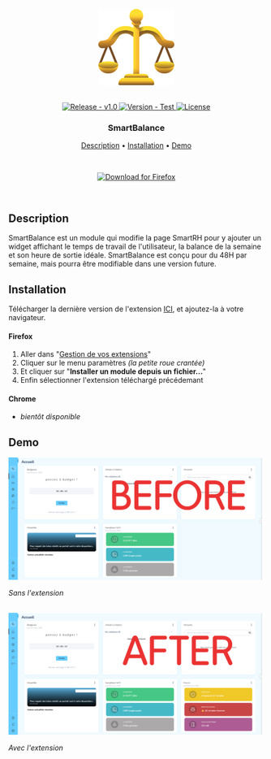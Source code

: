<p align="center" >
    <img src="./icons/icon-256.png" width=150 />
</p>

<br>

<div align="center">
  <a href="https://github.com/Game-K-Hack/SmartBalance/releases/latest">
    <img src="https://img.shields.io/static/v1?label=release&message=v1.0&color=blue" alt="Release - v1.0" />
  </a>
  <a href="#">
    <img src="https://img.shields.io/static/v1?label=version&message=experimental&color=orange" alt="Version - Test" />
  </a>
  <a href="https://choosealicense.com/licenses/mit">
    <img src="https://img.shields.io/badge/License-MIT-yellow" alt="License" />
  </a>
</div>

<h3 align="center">SmartBalance</h3>

<p align="center">
  <a href="#description">Description</a> •
  <a href="#installation">Installation</a> •
  <a href="#demo">Demo</a>
</p>

<br>

<p align="center">
  <a href="https://github.com/Game-K-Hack/SmartBalance/releases/download/1.0/SmartBalance.xpi">
    <img src="https://img.shields.io/badge/Télécharger pour Firefox-FF7139?logo=firefox&logoColor=fff&style=for-the-badge" alt="Download for Firefox" />
  </a>
</p>

<br>

## Description

SmartBalance est un module qui modifie la page SmartRH pour y ajouter un widget affichant le temps de travail de l'utilisateur, la balance de la semaine et son heure de sortie idéale. SmartBalance est conçu pour du 48H par semaine, mais pourra être modifiable dans une version future.

## Installation

Télécharger la dernière version de l'extension [ICI](https://github.com/Game-K-Hack/SmartBalance/releases/latest), et ajoutez-la à votre navigateur.

#### Firefox

1. Aller dans "[Gestion de vos extensions](about:addons)"
2. Cliquer sur le menu paramètres *(la petite roue crantée)*
3. Et cliquer sur "**Installer un module depuis un fichier...**"
4. Enfin sélectionner l'extension téléchargé précédemant

#### Chrome

- *bientôt disponible*

## Demo

<img src="./assets/before.png" alt="Screenshot" />

*Sans l'extension*

<br>

<img src="./assets/after.png" alt="Screenshot" />

*Avec l'extension*

